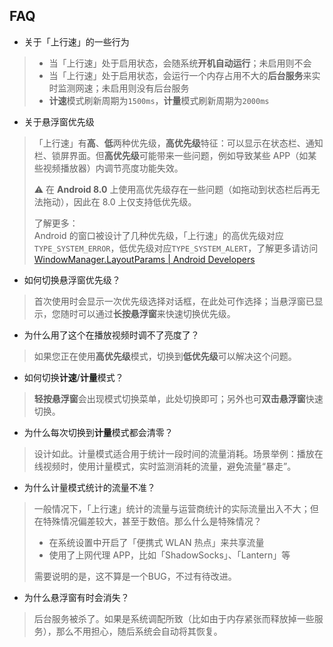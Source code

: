 ## FAQ


- 关于「上行速」的一些行为
> - 当「上行速」处于启用状态，会随系统**开机自动运行**；未启用则不会
> - 当「上行速」处于启用状态，会运行一个内存占用不大的**后台服务**来实时监测网速；未启用则没有后台服务
> - **计速**模式刷新周期为`1500ms`，**计量**模式刷新周期为`2000ms`

- 关于悬浮窗优先级
> 「上行速」有**高**、**低**两种优先级，**高优先级**特征：可以显示在状态栏、通知栏、锁屏界面。但**高优先级**可能带来一些问题，例如导致某些 APP（如某些视频播放器）内调节亮度功能失效。
>
> :warning: 在 **Android 8.0** 上使用高优先级存在一些问题（如拖动到状态栏后再无法拖动），因此在 8.0 上仅支持低优先级。
>
> 了解更多：<br />
> Android 的窗口被设计了几种优先级，「上行速」的高优先级对应`TYPE_SYSTEM_ERROR`，低优先级对应`TYPE_SYSTEM_ALERT`，了解更多请访问<br />
> [WindowManager.LayoutParams | Android Developers](https://developer.android.com/reference/android/view/WindowManager.LayoutParams.html#type)

- 如何切换悬浮窗优先级？
> 首次使用时会显示一次优先级选择对话框，在此处可作选择；当悬浮窗已显示，您随时可以通过**长按悬浮窗**来快速切换优先级。

- 为什么用了这个在播放视频时调不了亮度了？
> 如果您正在使用**高优先级**模式，切换到**低优先级**可以解决这个问题。

- 如何切换**计速**/**计量**模式？
> **轻按悬浮窗**会出现模式切换菜单，此处切换即可；另外也可**双击悬浮窗**快速切换。

- 为什么每次切换到**计量**模式都会清零？
> 设计如此。计量模式适合用于统计一段时间的流量消耗。场景举例：播放在线视频时，使用计量模式，实时监测消耗的流量，避免流量“暴走”。

- 为什么计量模式统计的流量不准？
> 一般情况下，「上行速」统计的流量与运营商统计的实际流量出入不大；但在特殊情况偏差较大，甚至于数倍。那么什么是特殊情况？
> - 在系统设置中开启了「便携式 WLAN 热点」来共享流量
> - 使用了上网代理 APP，比如「ShadowSocks」、「Lantern」等
>
> 需要说明的是，这不算是一个BUG，不过有待改进。

- 为什么悬浮窗有时会消失？
> 后台服务被杀了。如果是系统调配所致（比如由于内存紧张而释放掉一些服务），那么不用担心，随后系统会自动将其恢复。